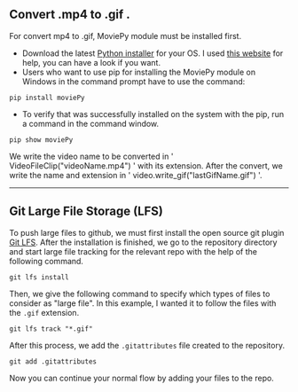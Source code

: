 ## Convert .mp4 to .gif .
For convert mp4 to .gif, MoviePy module  must be installed first.
- Download the latest [Python installer](https://www.python.org/downloads/) for your OS.
I used [this website](https://www.alphr.com/pip-is-not-recognized-as-an-internal-or-external-command/#:~:text=Reinstall%20Python%20to%20Fix%20'Pip,components%20to%20fix%20the%20problem.) for help, you can have a look if you want.
-  Users who want to use pip for installing the MoviePy module on Windows in the command prompt have to use the command:
```
pip install moviePy
```
- To verify that was successfully installed on the system with the pip, run a command in the command window.
```
pip show moviePy
```
We write the video name to be converted in ' VideoFileClip("videoName.mp4") ' with its extension.
After the convert, we write the name and extension in ' video.write_gif("lastGifName.gif") '.

<!--[gameCar](https://github.com/AtakanTurgut/python-mp4gif/blob/main/gifGame.gif)-->

---
## Git Large File Storage (LFS)

To push large files to github, we must first install the open source git plugin [Git LFS](https://git-lfs.com/).
After the installation is finished, we go to the repository directory and start large file tracking for the relevant repo with the help of the following command.
```
git lfs install
```
Then, we give the following command to specify which types of files to consider as "large file". In this example, I wanted it to follow the files with the `.gif` extension.
```
git lfs track "*.gif"
```
After this process, we add the `.gitattributes` file created to the repository.
```
git add .gitattributes
```
Now you can continue your normal flow by adding your files to the repo.